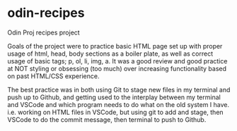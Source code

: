 # odin-recipes
Odin Proj recipes project

Goals of the project were to practice basic HTML page set up with proper usage of html, head, body sections as a boiler plate, as well as correct usage of basic tags; p, ol, li, img, a. It was a good review and good practice at NOT styling or obsessing (too much) over increasing functionality based on past HTML/CSS experience. 

The best practice was in both using Git to stage new files in my terminal and push up to Github, and getting used to the interplay between my terminal and VSCode and which program needs to do what on the old system I have. i.e. working on HTML files in VSCode, but using git to add and stage, then VSCode to do the commit message, then terminal to push to Github. 
